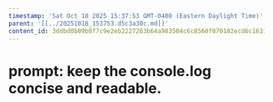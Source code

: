 ```yaml
---
timestamp: 'Sat Oct 18 2025 15:37:53 GMT-0400 (Eastern Daylight Time)'
parent: '[[../20251018_153753.d5c3a30c.md]]'
content_id: 3ddbd0b09b8f7c9e2eb2227263b64a983504c6c8560f070182ecd6c1631bac81
---
```


# prompt: keep the console.log concise and readable.
